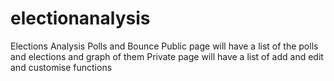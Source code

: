# electionanalysis
Elections Analysis Polls and Bounce
Public page will have a list of the polls and elections and graph of them
Private page will have a list of add and edit and customise functions
